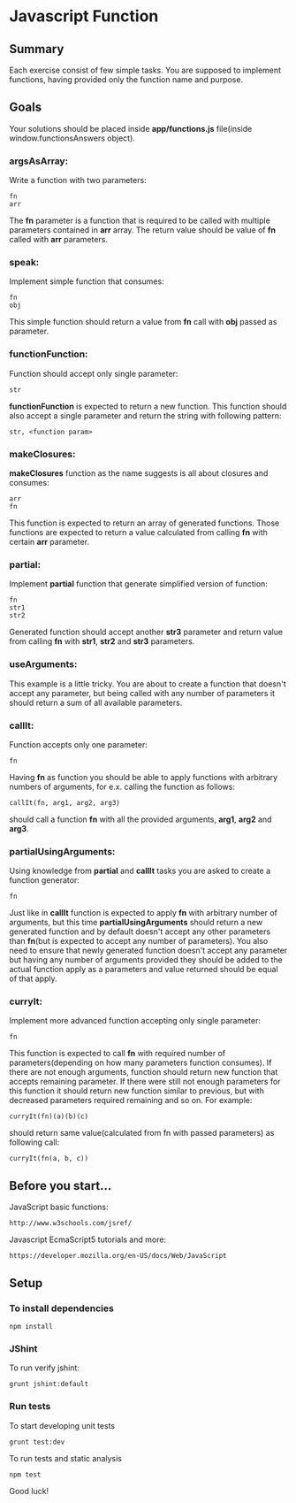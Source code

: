 # Javascript Function

## Summary

Each exercise consist of few simple tasks. You are supposed to implement functions, having provided only the function name and purpose.

## Goals

Your solutions should be placed inside **app/functions.js** file(inside window.functionsAnswers object).

### argsAsArray:

Write a function with two parameters:

    fn
    arr
    
The **fn** parameter is a function that is required to be called with multiple parameters contained in **arr** array. 
The return value should be value of **fn** called with **arr** parameters.

### speak:

Implement simple function that consumes:

    fn
    obj
    
This simple function should return a value from **fn** call with **obj** passed as parameter.

### functionFunction:

Function should accept only single parameter:

    str
    
**functionFunction** is expected to return a new function. This function should also accept a single parameter and return
the string with following pattern:

    str, <function param>

### makeClosures:

**makeClosures** function as the name suggests is all about closures and consumes:

    arr
    fn
    
This function is expected to return an array of generated functions. Those functions are expected to return a value
calculated from calling **fn** with certain **arr** parameter.

### partial:

Implement **partial** function that generate simplified version of function:

    fn
    str1
    str2
    
Generated function should accept another **str3** parameter and return value from calling **fn** with **str1**, 
**str2** and **str3** parameters.

### useArguments:

This example is a little tricky. You are about to create a function that doesn't accept any parameter, but being
called with any number of parameters it should return a sum of all available parameters.

### callIt:

Function accepts only one parameter:

    fn
    
Having **fn** as function you should be able to apply functions with arbitrary numbers of arguments, 
for e.x. calling the function as follows:

    callIt(fn, arg1, arg2, arg3)

should call a function **fn** with all the provided arguments, **arg1**, **arg2** and **arg3**.

### partialUsingArguments:

Using knowledge from **partial** and **callIt** tasks you are asked to create a function generator:

    fn
    
Just like in **callIt** function is expected to apply **fn** with arbitrary number of arguments, but this
time **partialUsingArguments** should return a new generated function and by default doesn't accept any
other parameters than **fn**(but is expected to accept any number of parameters). You also need to ensure
that newly generated function doesn't accept any parameter but having any number of arguments provided
they should be added to the actual function apply as a parameters and value returned should be equal
of that apply.

### curryIt:

Implement more advanced function accepting only single parameter:

    fn
    
This function is expected to call **fn** with required number of parameters(depending on how many parameters 
function consumes). If there are not enough arguments, function should return new function that accepts remaining parameter.
If there were still not enough parameters for this function it should return new function similar to previous, but with decreased
parameters required remaining and so on. For example:

    curryIt(fn)(a)(b)(c)
    
should return same value(calculated from fn with passed parameters) as following call:

    curryIt(fn(a, b, c))

## Before you start...

JavaScript basic functions:

    http://www.w3schools.com/jsref/
    
Javascript EcmaScript5 tutorials and more:

    https://developer.mozilla.org/en-US/docs/Web/JavaScript

## Setup

### To install dependencies

    npm install

### JShint

To run verify jshint:

    grunt jshint:default

### Run tests

To start developing unit tests

    grunt test:dev
 
To run tests and static analysis

    npm test

Good luck!
 
